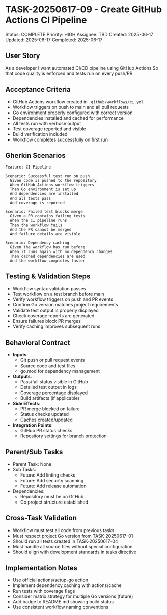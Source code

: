# TASK-20250617-09 - Create GitHub Actions CI Pipeline
Status: COMPLETE
Priority: HIGH
Assignee: TBD
Created: 2025-06-17
Updated: 2025-06-17
Completed: 2025-06-17

## User Story
As a developer
I want automated CI/CD pipeline using GitHub Actions
So that code quality is enforced and tests run on every push/PR

## Acceptance Criteria
- GitHub Actions workflow created in `.github/workflows/ci.yml`
- Workflow triggers on push to main and all pull requests
- Go environment properly configured with correct version
- Dependencies installed and cached for performance
- All tests run with verbose output
- Test coverage reported and visible
- Build verification included
- Workflow completes successfully on first run

## Gherkin Scenarios
```gherkin
Feature: CI Pipeline

Scenario: Successful test run on push
  Given code is pushed to the repository
  When GitHub Actions workflow triggers
  Then Go environment is set up
  And dependencies are installed
  And all tests pass
  And coverage is reported

Scenario: Failed test blocks merge
  Given a PR contains failing tests
  When the CI pipeline runs
  Then the workflow fails
  And the PR cannot be merged
  And failure details are visible

Scenario: Dependency caching
  Given the workflow has run before
  When it runs again with no dependency changes
  Then cached dependencies are used
  And the workflow completes faster
```

## Testing & Validation Steps
- Workflow syntax validation passes
- Test workflow on a test branch before main
- Verify workflow triggers on push and PR events
- Confirm Go version matches project requirements
- Validate test output is properly displayed
- Check coverage reports are generated
- Ensure failures block PR merges
- Verify caching improves subsequent runs

## Behavioral Contract
- **Inputs**:
  - Git push or pull request events
  - Source code and test files
  - go.mod for dependency management
- **Outputs**:
  - Pass/fail status visible in GitHub
  - Detailed test output in logs
  - Coverage percentage displayed
  - Build artifacts (if applicable)
- **Side Effects**:
  - PR merge blocked on failure
  - Status checks updated
  - Caches created/updated
- **Integration Points**:
  - GitHub PR status checks
  - Repository settings for branch protection

## Parent/Sub Tasks
- Parent Task: None
- Sub Tasks: 
  - Future: Add linting checks
  - Future: Add security scanning
  - Future: Add release automation
- Dependencies: 
  - Repository must be on GitHub
  - Go project structure established

## Cross-Task Validation
- Workflow must test all code from previous tasks
- Must respect project Go version from TASK-20250617-01
- Should run all tests created in TASK-20250617-04
- Must handle all source files without special configuration
- Should align with development standards in tasks directive

## Implementation Notes
- Use official actions/setup-go action
- Implement dependency caching with actions/cache
- Run tests with coverage flags
- Consider matrix strategy for multiple Go versions (future)
- Add badge to README.md showing build status
- Use consistent workflow naming conventions